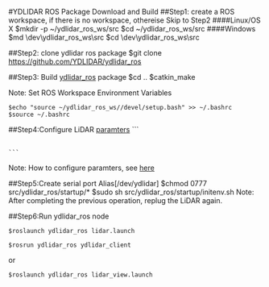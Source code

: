 #YDLIDAR ROS Package Download and Build
##Step1: create a ROS workspace, if there is no workspace, othereise Skip to Step2
####Linux/OS X
	$mkdir -p ~/ydlidar_ros_ws/src
	$cd ~/ydlidar_ros_ws/src
####Windows
	$md \dev\ydlidar_ros_ws\src
	$cd \dev\ydlidar_ros_ws\src
	
##Step2: clone ydlidar ros package
	$git clone https://github.com/YDLIDAR/ydlidar_ros
	
##Step3: Build [ydlidar_ros](https://github.com/YDLIDAR/ydlidar_ros) package
	$cd ..
	$catkin_make
	
Note: Set ROS Workspace Environment Variables

	$echo "source ~/ydlidar_ros_ws//devel/setup.bash" >> ~/.bashrc
	$source ~/.bashrc
	
##Step4:Configure LiDAR [paramters](launch/lidar.launch)
	```
	<launch>
  	<node name="ydlidar_node"  pkg="ydlidar_ros"  type="ydlidar_node" output="screen" respawn="false" >
    		<param name="port"         type="string" value="/dev/ydlidar"/>  
    		<param name="baudrate"         type="int" value="230400"/>  
    		<param name="frame_id"     type="string" value="laser_frame"/>
    		<param name="resolution_fixed"    type="bool"   value="true"/>
    		<param name="auto_reconnect"    type="bool"   value="true"/>
    		<param name="reversion"    type="bool"   value="true"/>
    		<param name="angle_min"    type="double" value="-180" />
    		<param name="angle_max"    type="double" value="180" />
    		<param name="range_min"    type="double" value="0.1" />
    		<param name="range_max"    type="double" value="16.0" />
    		<param name="ignore_array" type="string" value="" />
    		<param name="frequency"    type="double" value="10"/>
    		<param name="isTOFLidar"    type="bool"   value="false"/>
 	 </node>
  	<node pkg="tf" type="static_transform_publisher" name="base_link_to_laser4"
    args="0.2245 0.0 0.2 0.0 0.0  0.0 /base_footprint /laser_frame 40" />
	</launch>

    ```
Note: How to configure paramters, see [here](paramters.md)
  
##Step5:Create serial port Alias[/dev/ydlidar] 
	$chmod 0777 src/ydlidar_ros/startup/*
	$sudo sh src/ydlidar_ros/startup/initenv.sh
Note: After completing the previous operation, replug the LiDAR again.
  
##Step6:Run ydlidar_ros node
	
	$roslaunch ydlidar_ros lidar.launch

	$rosrun ydlidar_ros ydlidar_client
	 
or 

	$roslaunch ydlidar_ros lidar_view.launch

